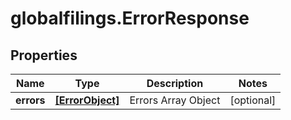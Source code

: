 # globalfilings.ErrorResponse

## Properties

Name | Type | Description | Notes
------------ | ------------- | ------------- | -------------
**errors** | [**[ErrorObject]**](ErrorObject.md) | Errors Array Object | [optional] 


